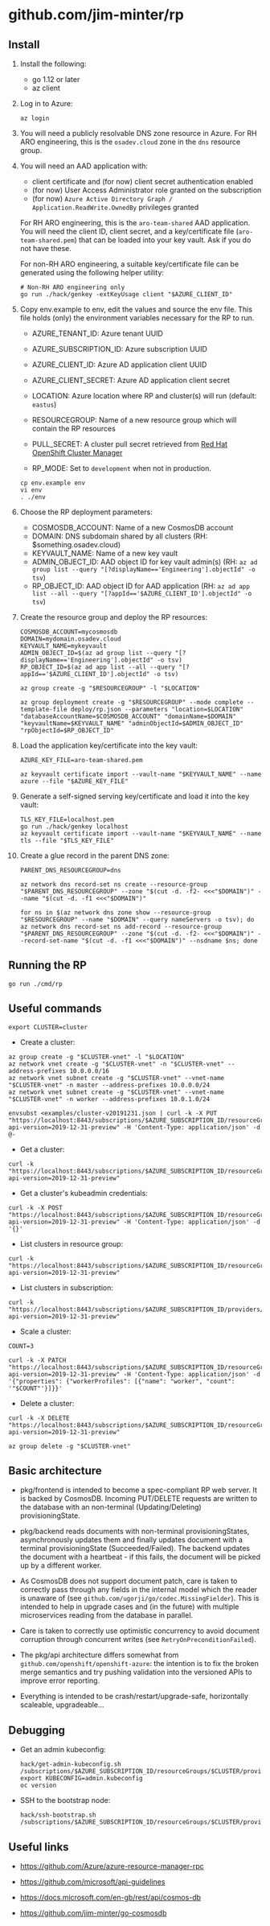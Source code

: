 # github.com/jim-minter/rp

## Install

1. Install the following:

   * go 1.12 or later
   * az client

1. Log in to Azure:

   ```
   az login
   ```

1. You will need a publicly resolvable DNS zone resource in Azure.  For RH ARO
   engineering, this is the `osadev.cloud` zone in the `dns` resource group.

1. You will need an AAD application with:

   * client certificate and (for now) client secret authentication enabled
   * (for now) User Access Administrator role granted on the subscription
   * (for now) `Azure Active Directory Graph / Application.ReadWrite.OwnedBy`
     privileges granted

   For RH ARO engineering, this is the `aro-team-shared` AAD application. You
   will need the client ID, client secret, and a key/certificate file
   (`aro-team-shared.pem`) that can be loaded into your key vault.  Ask if you
   do not have these.

   For non-RH ARO engineering, a suitable key/certificate file can be generated
   using the following helper utility:

   ```
   # Non-RH ARO engineering only
   go run ./hack/genkey -extKeyUsage client "$AZURE_CLIENT_ID"
   ```

1. Copy env.example to env, edit the values and source the env file.  This file
   holds (only) the environment variables necessary for the RP to run.

   * AZURE_TENANT_ID:       Azure tenant UUID
   * AZURE_SUBSCRIPTION_ID: Azure subscription UUID
   * AZURE_CLIENT_ID:       Azure AD application client UUID
   * AZURE_CLIENT_SECRET:   Azure AD application client secret

   * LOCATION:              Azure location where RP and cluster(s) will run (default: `eastus`)
   * RESOURCEGROUP:         Name of a new resource group which will contain the RP resources

   * PULL_SECRET:           A cluster pull secret retrieved from [Red Hat OpenShift Cluster Manager](https://cloud.redhat.com/openshift/install/azure/installer-provisioned)

   * RP_MODE:               Set to `development` when not in production.
   ```
   cp env.example env
   vi env
   . ./env
   ```

1. Choose the RP deployment parameters:

   * COSMOSDB_ACCOUNT: Name of a new CosmosDB account
   * DOMAIN:           DNS subdomain shared by all clusters (RH: $something.osadev.cloud)
   * KEYVAULT_NAME:    Name of a new key vault
   * ADMIN_OBJECT_ID:  AAD object ID for key vault admin(s) (RH: `az ad group list --query "[?displayName=='Engineering'].objectId" -o tsv`)
   * RP_OBJECT_ID:     AAD object ID for AAD application    (RH: `az ad app list --all --query "[?appId=='$AZURE_CLIENT_ID'].objectId" -o tsv`)

1. Create the resource group and deploy the RP resources:

   ```
   COSMOSDB_ACCOUNT=mycosmosdb
   DOMAIN=mydomain.osadev.cloud
   KEYVAULT_NAME=mykeyvault
   ADMIN_OBJECT_ID=$(az ad group list --query "[?displayName=='Engineering'].objectId" -o tsv)
   RP_OBJECT_ID=$(az ad app list --all --query "[?appId=='$AZURE_CLIENT_ID'].objectId" -o tsv)

   az group create -g "$RESOURCEGROUP" -l "$LOCATION"

   az group deployment create -g "$RESOURCEGROUP" --mode complete --template-file deploy/rp.json --parameters "location=$LOCATION" "databaseAccountName=$COSMOSDB_ACCOUNT" "domainName=$DOMAIN" "keyvaultName=$KEYVAULT_NAME" "adminObjectId=$ADMIN_OBJECT_ID" "rpObjectId=$RP_OBJECT_ID"
   ```

1. Load the application key/certificate into the key vault:

   ```
   AZURE_KEY_FILE=aro-team-shared.pem

   az keyvault certificate import --vault-name "$KEYVAULT_NAME" --name azure --file "$AZURE_KEY_FILE"
   ```

1. Generate a self-signed serving key/certificate and load it into the key vault:

   ```
   TLS_KEY_FILE=localhost.pem
   go run ./hack/genkey localhost
   az keyvault certificate import --vault-name "$KEYVAULT_NAME" --name tls --file "$TLS_KEY_FILE"
   ```

1. Create a glue record in the parent DNS zone:

   ```
   PARENT_DNS_RESOURCEGROUP=dns

   az network dns record-set ns create --resource-group "$PARENT_DNS_RESOURCEGROUP" --zone "$(cut -d. -f2- <<<"$DOMAIN")" --name "$(cut -d. -f1 <<<"$DOMAIN")"

   for ns in $(az network dns zone show --resource-group "$RESOURCEGROUP" --name "$DOMAIN" --query nameServers -o tsv); do az network dns record-set ns add-record --resource-group "$PARENT_DNS_RESOURCEGROUP" --zone "$(cut -d. -f2- <<<"$DOMAIN")" --record-set-name "$(cut -d. -f1 <<<"$DOMAIN")" --nsdname $ns; done
   ```

## Running the RP

```
go run ./cmd/rp
```

## Useful commands

```
export CLUSTER=cluster
```

* Create a cluster:

```
az group create -g "$CLUSTER-vnet" -l "$LOCATION"
az network vnet create -g "$CLUSTER-vnet" -n "$CLUSTER-vnet" --address-prefixes 10.0.0.0/16
az network vnet subnet create -g "$CLUSTER-vnet" --vnet-name "$CLUSTER-vnet" -n master --address-prefixes 10.0.0.0/24
az network vnet subnet create -g "$CLUSTER-vnet" --vnet-name "$CLUSTER-vnet" -n worker --address-prefixes 10.0.1.0/24

envsubst <examples/cluster-v20191231.json | curl -k -X PUT "https://localhost:8443/subscriptions/$AZURE_SUBSCRIPTION_ID/resourceGroups/$CLUSTER/providers/Microsoft.RedHatOpenShift/openShiftClusters/$CLUSTER?api-version=2019-12-31-preview" -H 'Content-Type: application/json' -d @-
```

* Get a cluster:

```
curl -k "https://localhost:8443/subscriptions/$AZURE_SUBSCRIPTION_ID/resourceGroups/$CLUSTER/providers/Microsoft.RedHatOpenShift/openShiftClusters/$CLUSTER?api-version=2019-12-31-preview"
```

* Get a cluster's kubeadmin credentials:

```
curl -k -X POST "https://localhost:8443/subscriptions/$AZURE_SUBSCRIPTION_ID/resourceGroups/$CLUSTER/providers/Microsoft.RedHatOpenShift/openShiftClusters/$CLUSTER/credentials?api-version=2019-12-31-preview" -H 'Content-Type: application/json' -d '{}'
```

* List clusters in resource group:

```
curl -k "https://localhost:8443/subscriptions/$AZURE_SUBSCRIPTION_ID/resourceGroups/$CLUSTER/providers/Microsoft.RedHatOpenShift/openShiftClusters?api-version=2019-12-31-preview"
```

* List clusters in subscription:

```
curl -k "https://localhost:8443/subscriptions/$AZURE_SUBSCRIPTION_ID/providers/Microsoft.RedHatOpenShift/openShiftClusters?api-version=2019-12-31-preview"
```

* Scale a cluster:

```
COUNT=3

curl -k -X PATCH "https://localhost:8443/subscriptions/$AZURE_SUBSCRIPTION_ID/resourceGroups/$CLUSTER/providers/Microsoft.RedHatOpenShift/openShiftClusters/$CLUSTER?api-version=2019-12-31-preview" -H 'Content-Type: application/json' -d '{"properties": {"workerProfiles": [{"name": "worker", "count": '"$COUNT"'}]}}'
```

* Delete a cluster:

```
curl -k -X DELETE "https://localhost:8443/subscriptions/$AZURE_SUBSCRIPTION_ID/resourceGroups/$CLUSTER/providers/Microsoft.RedHatOpenShift/openShiftClusters/$CLUSTER?api-version=2019-12-31-preview"

az group delete -g "$CLUSTER-vnet"

```

## Basic architecture

* pkg/frontend is intended to become a spec-compliant RP web server.  It is
  backed by CosmosDB.  Incoming PUT/DELETE requests are written to the database
  with an non-terminal (Updating/Deleting) provisioningState.

* pkg/backend reads documents with non-terminal provisioningStates,
  asynchronously updates them and finally updates document with a terminal
  provisioningState (Succeeded/Failed).  The backend updates the document with a
  heartbeat - if this fails, the document will be picked up by a different
  worker.

* As CosmosDB does not support document patch, care is taken to correctly pass
  through any fields in the internal model which the reader is unaware of (see
  `github.com/ugorji/go/codec.MissingFielder`).  This is intended to help in
  upgrade cases and (in the future) with multiple microservices reading from the
  database in parallel.

* Care is taken to correctly use optimistic concurrency to avoid document
  corruption through concurrent writes (see `RetryOnPreconditionFailed`).

* The pkg/api architecture differs somewhat from
  `github.com/openshift/openshift-azure`: the intention is to fix the broken
  merge semantics and try pushing validation into the versioned APIs to improve
  error reporting.

* Everything is intended to be crash/restart/upgrade-safe, horizontally
  scaleable, upgradeable...

## Debugging

* Get an admin kubeconfig:

  ```
  hack/get-admin-kubeconfig.sh /subscriptions/$AZURE_SUBSCRIPTION_ID/resourceGroups/$CLUSTER/providers/Microsoft.RedHatOpenShift/openShiftClusters/$CLUSTER
  export KUBECONFIG=admin.kubeconfig
  oc version
  ```

* SSH to the bootstrap node:

  ```
  hack/ssh-bootstrap.sh /subscriptions/$AZURE_SUBSCRIPTION_ID/resourceGroups/$CLUSTER/providers/Microsoft.RedHatOpenShift/openShiftClusters/$CLUSTER
  ```

## Useful links

* https://github.com/Azure/azure-resource-manager-rpc

* https://github.com/microsoft/api-guidelines

* https://docs.microsoft.com/en-gb/rest/api/cosmos-db

* https://github.com/jim-minter/go-cosmosdb
